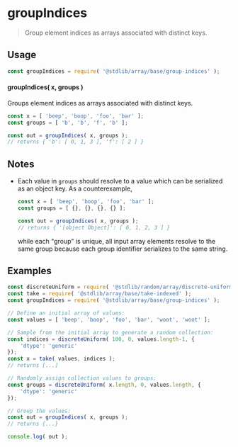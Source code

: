 <!--

@license Apache-2.0

Copyright (c) 2023 The Stdlib Authors.

Licensed under the Apache License, Version 2.0 (the "License");
you may not use this file except in compliance with the License.
You may obtain a copy of the License at

   http://www.apache.org/licenses/LICENSE-2.0

Unless required by applicable law or agreed to in writing, software
distributed under the License is distributed on an "AS IS" BASIS,
WITHOUT WARRANTIES OR CONDITIONS OF ANY KIND, either express or implied.
See the License for the specific language governing permissions and
limitations under the License.

-->

# groupIndices

> Group element indices as arrays associated with distinct keys.

<!-- Section to include introductory text. Make sure to keep an empty line after the intro `section` element and another before the `/section` close. -->

<section class="intro">

</section>

<!-- /.intro -->

<!-- Package usage documentation. -->

<section class="usage">

## Usage

```javascript
const groupIndices = require( '@stdlib/array/base/group-indices' );
```

#### groupIndices( x, groups )

Groups element indices as arrays associated with distinct keys.

```javascript
const x = [ 'beep', 'boop', 'foo', 'bar' ];
const groups = [ 'b', 'b', 'f', 'b' ];

const out = groupIndices( x, groups );
// returns { 'b': [ 0, 1, 3 ], 'f': [ 2 ] }
```

</section>

<!-- /.usage -->

<!-- Package usage notes. Make sure to keep an empty line after the `section` element and another before the `/section` close. -->

<section class="notes">

## Notes

-   Each value in `groups` should resolve to a value which can be serialized as an object key. As a counterexample,

    ```javascript
    const x = [ 'beep', 'boop', 'foo', 'bar' ];
    const groups = [ {}, {}, {}, {} ];

    const out = groupIndices( x, groups );
    // returns { '[object Object]': [ 0, 1, 2, 3 ] }
    ```

    while each "group" is unique, all input array elements resolve to the same group because each group identifier serializes to the same string.

</section>

<!-- /.notes -->

<!-- Package usage examples. -->

<section class="examples">

## Examples

<!-- eslint no-undef: "error" -->

```javascript
const discreteUniform = require( '@stdlib/random/array/discrete-uniform' );
const take = require( '@stdlib/array/base/take-indexed' );
const groupIndices = require( '@stdlib/array/base/group-indices' );

// Define an initial array of values:
const values = [ 'beep', 'boop', 'foo', 'bar', 'woot', 'woot' ];

// Sample from the initial array to generate a random collection:
const indices = discreteUniform( 100, 0, values.length-1, {
    'dtype': 'generic'
});
const x = take( values, indices );
// returns [...]

// Randomly assign collection values to groups:
const groups = discreteUniform( x.length, 0, values.length, {
    'dtype': 'generic'
});

// Group the values:
const out = groupIndices( x, groups );
// returns {...}

console.log( out );
```

</section>

<!-- /.examples -->

<!-- Section to include cited references. If references are included, add a horizontal rule *before* the section. Make sure to keep an empty line after the `section` element and another before the `/section` close. -->

<section class="references">

</section>

<!-- /.references -->

<!-- Section for related `stdlib` packages. Do not manually edit this section, as it is automatically populated. -->

<section class="related">

</section>

<!-- /.related -->

<!-- Section for all links. Make sure to keep an empty line after the `section` element and another before the `/section` close. -->

<section class="links">

</section>

<!-- /.links -->
